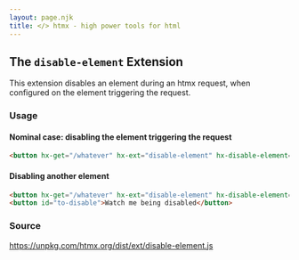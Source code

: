 ```yaml
---
layout: page.njk
title: </> htmx - high power tools for html
---
```


## The `disable-element` Extension

This extension disables an element during an htmx request, when configured on the element triggering the request.

### Usage

#### Nominal case: disabling the element triggering the request
```html
<button hx-get="/whatever" hx-ext="disable-element" hx-disable-element="self">Click me</button>
```

#### Disabling another element
```html
<button hx-get="/whatever" hx-ext="disable-element" hx-disable-element="#to-disable">Click me</button>
<button id="to-disable">Watch me being disabled</button>
```

### Source

<https://unpkg.com/htmx.org/dist/ext/disable-element.js>
